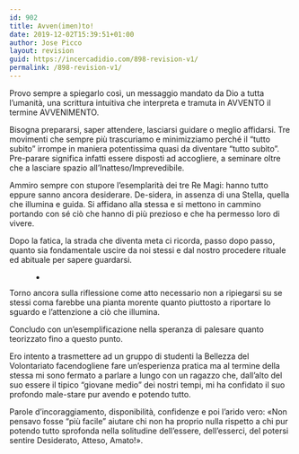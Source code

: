 ```yaml
---
id: 902
title: Avven(imen)to!
date: 2019-12-02T15:39:51+01:00
author: Jose Picco
layout: revision
guid: https://incercadidio.com/898-revision-v1/
permalink: /898-revision-v1/
---
```

Provo sempre a spiegarlo così, un messaggio mandato da Dio a tutta l’umanità, una scrittura intuitiva che interpreta e tramuta in AVVENTO il termine AVVENIMENTO.

Bisogna prepararsi, saper attendere, lasciarsi guidare o meglio affidarsi. Tre movimenti che sempre più trascuriamo e minimizziamo perché il “tutto subito” irrompe in maniera potentissima quasi da diventare “tutto subìto”. Pre-parare significa infatti essere disposti ad accogliere, a seminare oltre che a lasciare spazio all’Inatteso/Imprevedibile. 

Ammiro sempre con stupore l’esemplarità dei tre Re Magi: hanno tutto eppure sanno ancora desiderare. De-sidera, in assenza di una Stella, quella che illumina e guida. Si affidano alla stessa e si mettono in cammino portando con sé ciò che hanno di più prezioso e che ha permesso loro di vivere.

Dopo la fatica, la strada che diventa meta ci ricorda, passo dopo passo, quanto sia fondamentale uscire da noi stessi e dal nostro procedere rituale ed abituale per sapere guardarsi.<figure class="wp-block-gallery columns-1 is-cropped">

<ul class="blocks-gallery-grid">
  <li class="blocks-gallery-item">
    <figure><img src="https://incercadidio.com/wp-content/uploads/2019/12/Vincenzo-1.jpg" alt="" data-id="900" data-full-url="https://incercadidio.com/wp-content/uploads/2019/12/Vincenzo-1.jpg" data-link="https://incercadidio.com/?attachment_id=900" class="wp-image-900" srcset="https://incercadidio.com/wp-content/uploads/2019/12/Vincenzo-1.jpg 446w, https://incercadidio.com/wp-content/uploads/2019/12/Vincenzo-1-300x167.jpg 300w" sizes="(max-width: 446px) 100vw, 446px" /></figure>
  </li>
</ul></figure> 

Torno ancora sulla riflessione come atto necessario non a ripiegarsi su se stessi coma farebbe una pianta morente quanto piuttosto a riportare lo sguardo e l’attenzione a ciò che illumina.

Concludo con un’esemplificazione nella speranza di palesare quanto teorizzato fino a questo punto. 

Ero intento a trasmettere ad un gruppo di studenti la Bellezza del Volontariato facendogliene fare un’esperienza pratica ma al termine della stessa mi sono fermato a parlare a lungo con un ragazzo che, dall’alto del suo essere il tipico “giovane medio” dei nostri tempi, mi ha confidato il suo profondo male-stare pur avendo e potendo tutto.

Parole d’incoraggiamento, disponibilità, confidenze e poi l’arido vero: «Non pensavo fosse “più facile” aiutare chi non ha proprio nulla rispetto a chi pur potendo tutto sprofonda nella solitudine dell’essere, dell’esserci, del potersi sentire Desiderato, Atteso, Amato!».